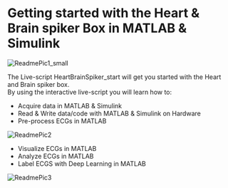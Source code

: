 # Getting started with the Heart & Brain spiker Box in MATLAB & Simulink

![ReadmePic1_small](/uploads/0d70016ca4f5da851b23960b3dea32ff/ReadmePic1_small.PNG)

The Live-script HeartBrainSpiker_start will get you started with the Heart and Brain spiker box.<br/>
By using the interactive live-script you will learn how to:
* Acquire data in MATLAB & Simulink
* Read & Write data/code with MATLAB & Simulink on Hardware
* Pre-process ECGs in MATLAB

![ReadmePic2](/uploads/a21fabc7ddb8bbfd3c62c3de1e87425b/ReadmePic2.PNG)

* Visualize ECGs in MATLAB
* Analyze ECGs in MATLAB
* Label ECGS with Deep Learning in MATLAB

![ReadmePic3](/uploads/6d8747711c21b1c0c73d7557b3348101/ReadmePic3.PNG)

